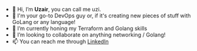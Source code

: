 - 👋 Hi, I’m **Uzair**, you can call me uzi.
- 👀 I'm your go-to DevOps guy or, if it's creating new pieces of stuff with GoLang or any language!
- 🌱 I’m currently honing my Terraform and Golang skills
- 💞️ I’m looking to collaborate on anything networking / Golang!
- 📫 You can reach me through [LinkedIn](https://www.linkedin.com/in/mohammed-uzair-0ba5b9181)

<!---
uzxrk/uzxrk is a ✨ special ✨ repository because its `README.md` (this file) appears on your GitHub profile.
You can click the Preview link to take a look at your changes.
--->
